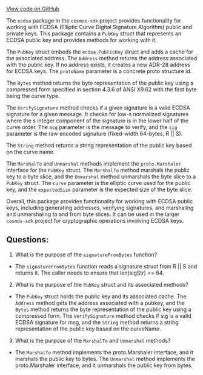 [View code on GitHub](https://github.com/cosmos/cosmos-sdk/blob/main/crypto/keys/internal/ecdsa/pubkey.go)

The `ecdsa` package in the `cosmos-sdk` project provides functionality for working with ECDSA (Elliptic Curve Digital Signature Algorithm) public and private keys. This package contains a `PubKey` struct that represents an ECDSA public key and provides methods for working with it.

The `PubKey` struct embeds the `ecdsa.PublicKey` struct and adds a cache for the associated address. The `Address` method returns the address associated with the public key. If no address exists, it creates a new ADR-28 address for ECDSA keys. The `protoName` parameter is a concrete proto structure id.

The `Bytes` method returns the byte representation of the public key using a compressed form specified in section 4.3.6 of ANSI X9.62 with the first byte being the curve type.

The `VerifySignature` method checks if a given signature is a valid ECDSA signature for a given message. It checks for low-s normalized signatures where the s integer component of the signature is in the lower half of the curve order. The `msg` parameter is the message to verify, and the `sig` parameter is the raw encoded signature (fixed-width 64-bytes, R || S).

The `String` method returns a string representation of the public key based on the curve name.

The `MarshalTo` and `Unmarshal` methods implement the `proto.Marshaler` interface for the `PubKey` struct. The `MarshalTo` method marshals the public key to a byte slice, and the `Unmarshal` method unmarshals the byte slice to a `PubKey` struct. The `curve` parameter is the elliptic curve used for the public key, and the `expectedSize` parameter is the expected size of the byte slice.

Overall, this package provides functionality for working with ECDSA public keys, including generating addresses, verifying signatures, and marshaling and unmarshaling to and from byte slices. It can be used in the larger `cosmos-sdk` project for cryptographic operations involving ECDSA keys.
## Questions: 
 1. What is the purpose of the `signatureFromBytes` function?
- The `signatureFromBytes` function reads a signature struct from R || S and returns it. The caller needs to ensure that len(sigStr) == 64.

2. What is the purpose of the `PubKey` struct and its associated methods?
- The `PubKey` struct holds the public key and its associated cache. The `Address` method gets the address associated with a pubkey, and the `Bytes` method returns the byte representation of the public key using a compressed form. The `VerifySignature` method checks if sig is a valid ECDSA signature for msg, and the `String` method returns a string representation of the public key based on the curveName.

3. What is the purpose of the `MarshalTo` and `Unmarshal` methods?
- The `MarshalTo` method implements the proto.Marshaler interface, and it marshals the public key to bytes. The `Unmarshal` method implements the proto.Marshaler interface, and it unmarshals the public key from bytes.